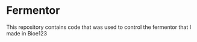 # Fermentor
This repository contains code that was used to control the fermentor that I made in Bioe123
